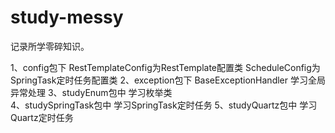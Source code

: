 # study-messy
记录所学零碎知识。

1、config包下
  RestTemplateConfig为RestTemplate配置类
  ScheduleConfig为SpringTask定时任务配置类
2、exception包下
  BaseExceptionHandler 学习全局异常处理
3、studyEnum包中 学习枚举类  
4、studySpringTask包中 学习SpringTask定时任务
5、studyQuartz包中 学习Quartz定时任务
